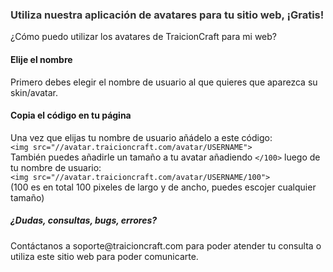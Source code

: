 <h3 style="color: #333">Utiliza nuestra aplicación de avatares para tu sitio web, ¡Gratis!</h3>
<div class="col-md-8">
¿Cómo puedo utilizar los avatares de TraicionCraft para mi web?
<div class="col-md-4">
<h4>Elije el nombre</h4>
<p>Primero debes elegir el nombre de usuario al que quieres que aparezca su skin/avatar.</p>
</div>
<div class="col-md-4">
<h4>Copia el código en tu página</h4>
<p>Una vez que elijas tu nombre de usuario añádelo a este código:
<br><code>&lt;img src="//avatar.traicioncraft.com/avatar/USERNAME"&gt;</code><br>
También puedes añadirle un tamaño a tu avatar añadiendo <code>&lt;/100&gt;</code> luego de tu nombre de usuario: <br>
<code>&lt;img src="//avatar.traicioncraft.com/avatar/USERNAME/100"&gt;</code><br>
(100 es en total 100 pixeles de largo y de ancho, puedes escojer cualquier tamaño)</p>
</div>
</div>
<h5>¿Dudas, consultas, bugs, errores?</h5>
<p>Contáctanos a soporte@traicioncraft.com para poder atender tu consulta o utiliza este sitio web para poder comunicarte.</p>

